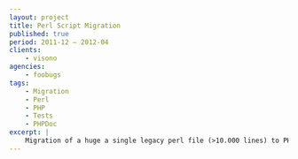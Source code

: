 ```yaml
---
layout: project
title: Perl Script Migration
published: true
period: 2011-12 – 2012-04
clients:
    - visono
agencies:
    - foobugs
tags:
    - Migration
    - Perl
    - PHP
    - Tests
    - PHPDoc
excerpt: |
    Migration of a huge a single legacy perl file (>10.000 lines) to PHP using unit-tests (PHPUnit) and standardized documentation (PHPDoc)
---
```

